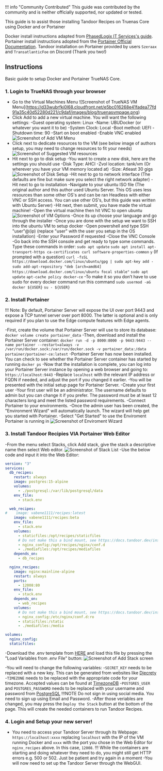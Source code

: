 !!! info "Community Contributed"
    This guide was contributed by the community and is neither officially supported, nor updated or tested.

This guide is to assist those installing Tandoor Recipes on Truenas Core using Docker and or Portainer

Docker install instructions adapted from [PhasedLogix IT Services's guide](https://getmethegeek.com/blog/2021-01-07-add-docker-capabilities-to-truenas-core/). Portainer install instructions adopted from the [Portainer Official Documentation](https://docs.portainer.io/start/install-ce/server/docker/linux). Tandoor installation on Portainer provided by users `Szeraax` and `TransatlanticFoe` on Discord (Thank you two!)

## **Instructions**

Basic guide to setup Docker and Portainer TrueNAS Core.

### 1. Login to TrueNAS through your browser
- Go to the Virtual Machines Menu
![Screenshot of TrueNAS VM Menu[(https://d33wubrfki0l68.cloudfront.net/e5bc016268e41fadea77fd91a35c40d52280d221/c9daf/images/blog/truenasvmpage.png)
- Click Add to add a new virtual machine. You will want the following settings:
	-Guest operating system: Linux
	-Name: UBUDocker (or whatever you want it to be)
	-System Clock: Local
	-Boot method: UEFI
	-Shutdown time: 90
	-Start on boot enabled
	-Enable VNC enabled
![Screenshot of Add VM Menu](https://d33wubrfki0l68.cloudfront.net/d366b2c17d8e8515c9b266ff5451d2b35413cca3/1e0fa/images/blog/vmsetupscreen.png)
- Click next to dedicate resources to the VM (see below image of authors setup, you may need to change resources to fit your needs)
![Screenshot of Suggested VM resources](https://d33wubrfki0l68.cloudfront.net/b96ec49a4ba0c3a5577d5f22275e31d7dbdebe52/81017/images/blog/dockerresourcesetup.png)
- Hit next to go to disk setup
	-You want to create a new disk, here are the settings you should use
	-Disk Type: AHCI
	-Zvol location: tank/vm (Or wherever you have your VM memory located at)
	-Size: Atleast 30 gigs
![Screenshot of Disk Setup](https://d33wubrfki0l68.cloudfront.net/adb782ea4ec5531710e69bfefde641927ebdce00/a8cde/images/blog/dockerdisksetup.png)
-Hit next to go to network interface (The defaults are fine but make sure you select the right network adapter)
-Hit next to go to installation
	-Navigate to your ubuntu ISO file (The original author and this author used Ubuntu Server. This OS uses less resources than some other OS's and can be ran Headless with either VNC or SSH access. You can use other OS's, but this guide was written with Ubuntu Server)
-Hit next, then submit, you have made the virtual machine!
	-Open the virtual machine then hit VNC to open ubuntu
![Screenshot of VM Options](https://d33wubrfki0l68.cloudfront.net/93d874e9630735f8a8d851a220b0411446149c6a/5deb3/images/blog/docketvmpage.png)
-Once its up choose your language and go through the installer
	-Once you are done with the setup we want to SSH into the ubuntu VM to setup docker
	-Open powershell and type SSH "user"@(ip) (replace "user" with the user you setup in the OS installation)
	-Enter your Password if requested
	-Close the VNC Console
	-Go back into the SSH console and get ready to type some commands. Type these commands in order:
	`sudo apt update`
	`sudo apt install apt-transport-https ca-certificates curl software-properties-common`
	`y` (If prompted with a question)
	`curl -fsSL https://download.docker.com/linux/ubuntu/gpg | sudo apt-key add -`
	`sudo add-apt-repository "deb [arch=amd64] https://download.docker.com/linux/ubuntu focal stable"`
	`sudo apt update`
	`apt-cache policy docker-ce`
	-To make it so you don’t have to use sudo for every docker command run this command
	`sudo usermod -aG docker ${USER}`
	`su - ${USER}`

### 2. Install Portainer
!!! Note: By default, Portainer Server will expose the UI over port 9443 and expose a TCP tunnel server over port 8000. The latter is optional and is only required if you plan to use the Edge compute features with Edge agents.

-First, create the volume that Portainer Server will use to store its database:
`docker volume create portainer_data`
-Then, download and install the Portainer Server container:
`docker run -d -p 8000:8000 -p 9443:9443 --name portainer --restart=always -v /var/run/docker.sock:/var/run/docker.sock -v portainer_data:/data portainer/portainer-ce:latest`
-Portainer Server has now been installed. You can check to see whether the Portainer Server container has started by running `docker ps`
-Now that the installation is complete, you can log into your Portainer Server instance by opening a web browser and going to:
	`https://localhost:9443`
	-Replace `localhost` with the relevant IP address or FQDN if needed, and adjust the port if you changed it earlier.
-You will be presented with the initial setup page for Portainer Server.
-Create your first user
	-Your first user will be an administrator. The username defaults to admin but you can change it if you prefer. The password must be at least 12 characters long and meet the listed password requirements.
-Connect Portainer to your environments.
	-Once the admin user has been created, the "Environment Wizard" will automatically launch. The wizard will help get you started with Portainer.
	-Select "Get Started" to use the Enviroment Portainer is running in
![Screenshot of Enviroment Wizard](https://2914113074-files.gitbook.io/~/files/v0/b/gitbook-x-prod.appspot.com/o/spaces%2FiZWHJxqQsgWYd9sI88sO%2Fuploads%2Fsig45vFliINvOKGKVStk%2F2.15-install-server-setup-wizard.png?alt=media&token=cd21d9e8-0632-40db-af9a-581365f98209)

### 3. Install Tandoor Recipies VIA Portainer Web Editor
-From the menu select Stacks, click Add stack, give the stack a descriptive name then select Web editor.
![Screenshot of Stack List](https://2914113074-files.gitbook.io/~/files/v0/b/gitbook-x-prod.appspot.com/o/spaces%2FiZWHJxqQsgWYd9sI88sO%2Fuploads%2FnBx62EIPhmUy1L0S1iKI%2F2.15-docker_add_stack_web_editor.gif?alt=media&token=c45c0151-9c15-4d79-b229-1a90a7a86b84)
-Use the below code and input it into the Web Editor:

```yaml
version: "3"
services:
  db_recipes:
    restart: always
    image: postgres:15-alpine
    volumes:
      - ./postgresql:/var/lib/postgresql/data
    env_file:
      - stack.env

  web_recipes:
#    image: vabene1111/recipes:latest
    image: vabene1111/recipes:beta
    env_file:
      - stack.env
    volumes:
      - staticfiles:/opt/recipes/staticfiles
	  # Do not make this a bind mount, see https://docs.tandoor.dev/install/docker/#volumes-vs-bind-mounts
      - nginx_config:/opt/recipes/nginx/conf.d 
      - ./mediafiles:/opt/recipes/mediafiles
    depends_on:
      - db_recipes

  nginx_recipes:
    image: nginx:mainline-alpine
    restart: always
    ports:
      - 12008:80
    env_file:
      - stack.env
    depends_on:
      - web_recipes
    volumes:
      # Do not make this a bind mount, see https://docs.tandoor.dev/install/docker/#volumes-vs-bind-mounts
      - nginx_config:/etc/nginx/conf.d:ro
      - staticfiles:/static
      - ./mediafiles:/media

volumes:
  nginx_config:
  staticfiles:
```

-Download the .env template from [HERE](https://raw.githubusercontent.com/vabene1111/recipes/develop/.env.template) and load this file by pressing the "Load Variables from .env File" button:
![Screenshot of Add Stack screen](https://www.portainer.io/hubfs/image-png-Feb-21-2022-06-21-15-88-PM.png)

-You will need to change the following variables:
	-`SECRET_KEY` needs to be replaced with a new key. This can be generated from websites like [Djecrety](https://djecrety.ir/)
	-`TIMEZONE` needs to be replaced with the appropriate code for your timezone. Accepted values can be found at [TimezoneDB](https://timezonedb.com/time-zones)
	-`POSTGRES_USER` and `POSTGRES_PASSWORD` needs to be replaced with your username and password from [PostgreSQL](https://www.postgresql.org/) !!!NOTE Do not sign in using social media. You need to sign up using Email and Password.
-After those veriables are changed, you may press the `Deploy the Stack` button at the bottom of the page. This will create the needed containers to run Tandoor Recipes.

### 4. Login and Setup your new server!
- You need to access your Tandoor Server through its Webpage: `https://localhost:xxxx` replacing `localhost` with the IP of the VM running Docker and `xxxx` with the port you chose in the Web Editor for `nginx_recipes` above. In this case, `12008`. 
!!! While the containers are starting and doing whatever they need to do, you might still get HTTP errors e.g. 500 or 502. Just be patient and try again in a moment
-You will now need to set up the Tandoor Server through the WebGUI.
